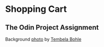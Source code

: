 # Shopping Cart

## The Odin Project Assignment

Background <a href="https://www.pexels.com/photo/1884581/">photo</a> by <a href="https://www.pexels.com/@bohlemedia/">Tembela Bohle</a>

